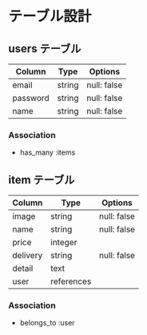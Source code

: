 # テーブル設計

## users テーブル

| Column     | Type   | Options     |
| ---------  | ------ | ----------- |
| email      | string | null: false |
| password   | string | null: false |
| name       | string | null: false |

### Association

- has_many :items


## item テーブル

| Column     | Type          | Options     |
| ---------- | ------------- | ----------- |
| image      | string        | null: false |
| name       | string        | null: false |
| price      | integer       |             |
| delivery   | string        | null: false |
| detail     | text          |             |
| user       | references    |             |

### Association

- belongs_to :user

